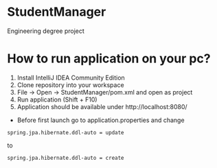 # StudentManager
Engineering degree project

# How to run application on your pc?
1) Install IntelliJ IDEA Community Edition
2) Clone repository into your workspace
3) File -> Open -> StudentManager/pom.xml and open as project
4) Run application (Shift + F10)
5) Application should be available under http://localhost:8080/

* Before first launch go to application.properties and change
```
spring.jpa.hibernate.ddl-auto = update
```
to
```
spring.jpa.hibernate.ddl-auto = create
```
